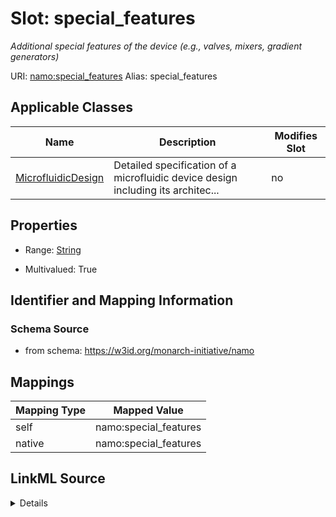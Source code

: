 

# Slot: special_features 


_Additional special features of the device (e.g., valves, mixers, gradient generators)_





URI: [namo:special_features](https://w3id.org/monarch-initiative/namo/special_features)
Alias: special_features

<!-- no inheritance hierarchy -->





## Applicable Classes

| Name | Description | Modifies Slot |
| --- | --- | --- |
| [MicrofluidicDesign](MicrofluidicDesign.md) | Detailed specification of a microfluidic device design including its architec... |  no  |






## Properties

* Range: [String](String.md)

* Multivalued: True




## Identifier and Mapping Information






### Schema Source


* from schema: https://w3id.org/monarch-initiative/namo




## Mappings

| Mapping Type | Mapped Value |
| ---  | ---  |
| self | namo:special_features |
| native | namo:special_features |




## LinkML Source

<details>
```yaml
name: special_features
description: Additional special features of the device (e.g., valves, mixers, gradient
  generators)
from_schema: https://w3id.org/monarch-initiative/namo
rank: 1000
alias: special_features
owner: MicrofluidicDesign
domain_of:
- MicrofluidicDesign
range: string
multivalued: true

```
</details>